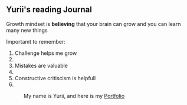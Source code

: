 ## Yurii's reading Journal

Growth mindset is **believing** that your brain can grow and you can learn many new things

Importamt to remember:
<ol>
<li>Challenge helps me grow<li/>
<li>Mistakes are valuable<li/>
<li>Constructive critiscism is helpfull<li/>
<ol/>
  
My name is Yurii, and here is my [Portfolio](https://yhluk.github.io/reading-notes/)
